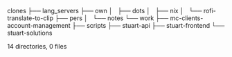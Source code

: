 clones
├── lang_servers
├── own
│   ├── dots
│   ├── nix
│   └── rofi-translate-to-clip
├── pers
│   └── notes
└── work
    ├── mc-clients-account-management
    ├── scripts
    ├── stuart-api
    ├── stuart-frontend
    └── stuart-solutions

14 directories, 0 files
